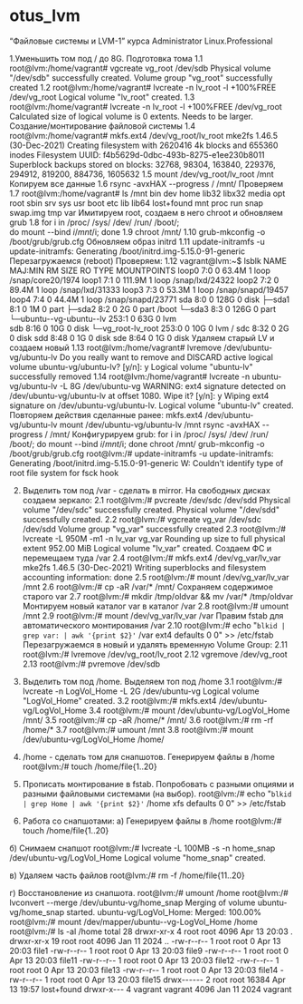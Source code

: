 # otus_lvm
“Файловые системы и LVM-1” курса Administrator Linux.Professional

1.Уменьшить том под / до 8G.
Подготовка тома
 1.1 root@lvm:/home/vagrant# vgcreate vg_root /dev/sdb
  Physical volume "/dev/sdb" successfully created.
  Volume group "vg_root" successfully created
 1.2 root@lvm:/home/vagrant# lvcreate -n lv_root -l +100%FREE /dev/vg_root
  Logical volume "lv_root" created.
 1.3 root@lvm:/home/vagrant# lvcreate -n lv_root -l +100%FREE /dev/vg_root
  Calculated size of logical volume is 0 extents. Needs to be larger.
Создание/монтирование файловой системы
 1.4 root@lvm:/home/vagrant# mkfs.ext4 /dev/vg_root/lv_root
mke2fs 1.46.5 (30-Dec-2021)
Creating filesystem with 2620416 4k blocks and 655360 inodes
Filesystem UUID: f4b5629d-0dbc-493b-8275-e1ee230b8011
Superblock backups stored on blocks: 
	32768, 98304, 163840, 229376, 294912, 819200, 884736, 1605632
 1.5 mount /dev/vg_root/lv_root /mnt
Копируем все данные 
 1.6 rsync -avxHAX --progress / /mnt/
Проверяем 
 1.7 root@lvm:/home/vagrant# ls /mnt
bin   dev  home  lib32  libx32      media  opt   root  sbin  srv       sys  usr
boot  etc  lib   lib64  lost+found  mnt    proc  run   snap  swap.img  tmp  var
Имитируем root, создаем в него chroot и обновляем grub
 1.8 for i in /proc/ /sys/ /dev/ /run/ /boot/; \
 do mount --bind $i /mnt/$i; done
 1.9 chroot /mnt/
 1.10 grub-mkconfig -o /boot/grub/grub.cfg
Обновляем образ initrd
 1.11 update-initramfs -u
update-initramfs: Generating /boot/initrd.img-5.15.0-91-generic
 Перезагружаемся (reboot)
Проверяем:
 1.12 vagrant@lvm:~$ lsblk
NAME                      MAJ:MIN RM   SIZE RO TYPE MOUNTPOINTS
loop0                       7:0    0  63.4M  1 loop /snap/core20/1974
loop1                       7:1    0 111.9M  1 loop /snap/lxd/24322
loop2                       7:2    0  89.4M  1 loop /snap/lxd/31333
loop3                       7:3    0  53.3M  1 loop /snap/snapd/19457
loop4                       7:4    0  44.4M  1 loop /snap/snapd/23771
sda                         8:0    0   128G  0 disk 
├─sda1                      8:1    0     1M  0 part 
├─sda2                      8:2    0     2G  0 part /boot
└─sda3                      8:3    0   126G  0 part 
  └─ubuntu--vg-ubuntu--lv 253:1    0    63G  0 lvm  
sdb                         8:16   0    10G  0 disk 
└─vg_root-lv_root         253:0    0    10G  0 lvm  /
sdc                         8:32   0     2G  0 disk 
sdd                         8:48   0     1G  0 disk 
sde                         8:64   0     1G  0 disk 
Удаляем старый LV и создаем новый 
 1.13 root@lvm:/home/vagrant# lvremove /dev/ubuntu-vg/ubuntu-lv
Do you really want to remove and DISCARD active logical volume ubuntu-vg/ubuntu-lv? [y/n]: y
  Logical volume "ubuntu-lv" successfully removed
 1.14 root@lvm:/home/vagrant# lvcreate -n ubuntu-vg/ubuntu-lv -L 8G /dev/ubuntu-vg
WARNING: ext4 signature detected on /dev/ubuntu-vg/ubuntu-lv at offset 1080. Wipe it? [y/n]: y
  Wiping ext4 signature on /dev/ubuntu-vg/ubuntu-lv.
  Logical volume "ubuntu-lv" created.
Повторяем действия сделанные ранее:
mkfs.ext4 /dev/ubuntu-vg/ubuntu-lv
mount /dev/ubuntu-vg/ubuntu-lv /mnt
rsync -avxHAX --progress / /mnt/
Конфигурируем grub:
for i in /proc/ /sys/ /dev/ /run/ /boot/; do mount --bind $i /mnt/$i; done
chroot /mnt/
grub-mkconfig -o /boot/grub/grub.cfg
root@lvm:/# update-initramfs -u
update-initramfs: Generating /boot/initrd.img-5.15.0-91-generic
W: Couldn't identify type of root file system for fsck hook

2. Выделить том под /var - сделать в mirror.
На свободных дисках создаем зеркало:
 2.1 root@lvm:/# pvcreate /dev/sdc /dev/sdd
  Physical volume "/dev/sdc" successfully created.
  Physical volume "/dev/sdd" successfully created.
 2.2 root@lvm:/# vgcreate vg_var /dev/sdc /dev/sdd
  Volume group "vg_var" successfully created
 2.3 root@lvm:/# lvcreate -L 950M -m1 -n lv_var vg_var
  Rounding up size to full physical extent 952.00 MiB
  Logical volume "lv_var" created.
Создаем ФС и перемещаем туда /var
 2.4 root@lvm:/# mkfs.ext4 /dev/vg_var/lv_var
 mke2fs 1.46.5 (30-Dec-2021)
 Writing superblocks and filesystem accounting information: done
 2.5 root@lvm:/# mount /dev/vg_var/lv_var /mnt
 2.6 root@lvm:/# cp -aR /var/* /mnt/
Сохраняем содержимое старого var
 2.7 root@lvm:/# mkdir /tmp/oldvar && mv /var/* /tmp/oldvar
Монтируем новый каталог var в каталог /var
 2.8 root@lvm:/# umount /mnt
 2.9 root@lvm:/# mount /dev/vg_var/lv_var /var
Правим fstab для автоматического монтирования /var
 2.10 root@lvm:/# echo "`blkid | grep var: | awk '{print $2}'` /var ext4 defaults 0 0" >> /etc/fstab
Перезагружаемся в новый и удалять временную Volume Group:
 2.11 root@lvm:/# lvremove /dev/vg_root/lv_root
 2.12 vgremove /dev/vg_root
 2.13 root@lvm:/# pvremove /dev/sdb
 
3. Выделить том под /home.
Выделяем топ под /home 
 3.1 root@lvm:/#  lvcreate -n LogVol_Home -L 2G /dev/ubuntu-vg
  Logical volume "LogVol_Home" created.
 3.2 root@lvm:/# mkfs.ext4 /dev/ubuntu-vg/LogVol_Home
 3.4 root@lvm:/# mount /dev/ubuntu-vg/LogVol_Home /mnt/
 3.5 root@lvm:/# cp -aR /home/* /mnt/
 3.6 root@lvm:/# rm -rf /home/*
 3.7 root@lvm:/# umount /mnt
 3.8 root@lvm:/# mount /dev/ubuntu-vg/LogVol_Home /home/

4. /home - сделать том для снапшотов.
Генерируем файлы в /home
root@lvm:/# touch /home/file{1..20}

5. Прописать монтирование в fstab. Попробовать с разными опциями и разными файловыми системами (на выбор).
root@lvm:/# echo "`blkid | grep Home | awk '{print $2}'` /home xfs defaults 0 0" >> /etc/fstab

6. Работа со снапшотами:
а) Генерируем файлы в /home
root@lvm:/# touch /home/file{1..20}

б) Cнимаем снапшот
root@lvm:/# lvcreate -L 100MB -s -n home_snap /dev/ubuntu-vg/LogVol_Home
  Logical volume "home_snap" created.

в) Удаляем часть файлов 
root@lvm:/# rm -f /home/file{11..20}

г) Восстановление из снапшота.
root@lvm:/# umount /home
root@lvm:/# lvconvert --merge /dev/ubuntu-vg/home_snap
  Merging of volume ubuntu-vg/home_snap started.
  ubuntu-vg/LogVol_Home: Merged: 100.00%
root@lvm:/# mount /dev/mapper/ubuntu--vg-LogVol_Home /home
root@lvm:/# ls -al /home
total 28
drwxr-xr-x  4 root    root     4096 Apr 13 20:03 .
drwxr-xr-x 19 root    root     4096 Jan 11  2024 ..
-rw-r--r--  1 root    root        0 Apr 13 20:03 file1
-rw-r--r--  1 root    root        0 Apr 13 20:03 file9
-rw-r--r--  1 root    root        0 Apr 13 20:03 file11
-rw-r--r--  1 root    root        0 Apr 13 20:03 file12
-rw-r--r--  1 root    root        0 Apr 13 20:03 file13
-rw-r--r--  1 root    root        0 Apr 13 20:03 file14
-rw-r--r--  1 root    root        0 Apr 13 20:03 file15
drwx------  2 root    root    16384 Apr 13 19:57 lost+found
drwxr-x---  4 vagrant vagrant  4096 Jan 11  2024 vagrant
